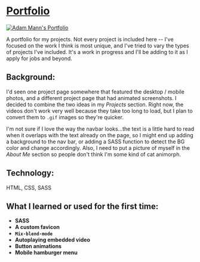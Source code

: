 # [Portfolio](https://aemann2.github.io/portfolio/)

<a href="https://aemann2.github.io/portfolio/" target="_blank"><img src='https://user-images.githubusercontent.com/68879246/117073761-3b76db00-ace7-11eb-8b54-150bc5596e95.png' alt="Adam Mann's Portfolio"></a>

A portfolio for my projects. Not every project is included here -- I've focused on the work I think is most unique, and I've tried to vary the types of projects I've included. It's a work in progress and I'll be adding to it as I apply for jobs and beyond.

## Background:

I'd seen one project page somewhere that featured the desktop / mobile photos, and a different project page that had animated screenshots. I decided to combine the two ideas in my _Projects_ section. Right now, the videos don't work very well because they take too long to load, but I plan to convert them to `.gif` images so they're quicker.

I'm not sure if I love the way the navbar looks...the text is a little hard to read when it overlaps with the text already on the page, so I might end up adding a background to the nav bar, or adding a SASS function to detect the BG color and change accordingly. Also, I need to put a picture of myself in the _About Me_ section so people don't think I'm some kind of cat animorph.

## Technology:

HTML, CSS, SASS

## What I learned or used for the first time:

- **SASS**
- **A custom favicon**
- **`Mix-blend-mode`**
- **Autoplaying embedded video**
- **Button animations**
- **Mobile hamburger menu**
